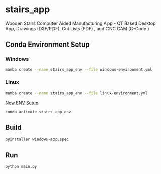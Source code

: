 # stairs_app
Wooden Stairs Computer Aided Manufacturing App - QT Based Desktop App, Drawings (DXF/PDF), Cut Lists (PDF) , and CNC CAM (G-Code )


## Conda Environment Setup
### Windows
```sh
mamba create --name stairs_app_env --file windows-environment.yml
```
### Linux
```sh
mamba create --name stairs_app_env --file linux-environment.yml
```

[New ENV Setup](env.md)

```sh
conda activate stairs_app_env
```

## Build

```sh
pyinstaller windows-app.spec
```

## Run

```sh
python main.py
```